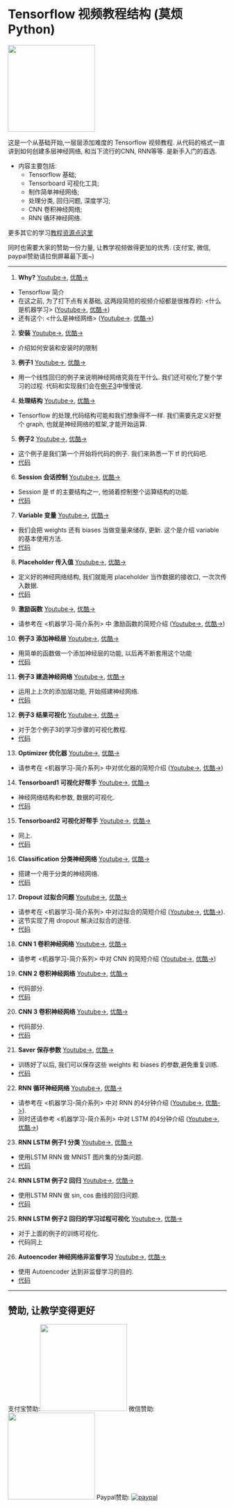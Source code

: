 # Tensorflow 视频教程结构 (莫烦Python)
<img src='https://github.com/MorvanZhou/tutorials/blob/gh-pages/tensorflowTUT/Tensorflow%20course%20cover%20page.jpg?raw=true' height=200>

这是一个从基础开始,一层层添加难度的 Tensorflow 视频教程. 从代码的格式一直讲到如何创建多层神经网络, 和当下流行的CNN, RNN等等.
是新手入门的首选.

* 内容主要包括:
  * Tensorflow 基础;
  * Tensorboard 可视化工具;
  * 制作简单神经网络;
  * 处理分类, 回归问题, 深度学习;
  * CNN 卷积神经网络;
  * RNN 循环神经网络.
  
更多其它的学习[教程资源点这里](http://morvanzhou.github.io/tutorials/)

同时也需要大家的赞助一份力量, 让教学视频做得更加的优秀. (支付宝, 微信, paypal赞助请拉倒屏幕最下面~)

---

1. **Why?** [Youtube->](https://www.youtube.com/watch?v=vZ263nfbh8g&list=PLXO45tsB95cKI5AIlf5TxxFPzb-0zeVZ8&index=2), [优酷->](http://v.youku.com/v_show/id_XMTYxMzQzMDA3Mg==.html?f=27327189&o=1)
  * Tensorflow 简介
  * 在这之前, 为了打下点有关基础, 这两段简短的视频介绍都是很推荐的: <什么是机器学习> ([Youtube->](https://www.youtube.com/watch?v=YY7-VKXybjc&list=PLXO45tsB95cIFm8Y8vMkNNPPXAtYXwKin&index=1), [优酷->](http://v.youku.com/v_show/id_XMTYyMjk2NDIwOA==.html?f=27892935&o=1)) 
  * 还有这个: <什么是神经网络> ([Youtube->](https://www.youtube.com/watch?v=RSRkp8VAavQ&index=2&list=PLXO45tsB95cIFm8Y8vMkNNPPXAtYXwKin). [优酷->](http://v.youku.com/v_show/id_XMTU5NDc3MDQwOA==.html?f=27892935&o=1))
  

2. **安装** [Youtube->](https://www.youtube.com/watch?v=pk6sAg2M-fU&list=PLXO45tsB95cKI5AIlf5TxxFPzb-0zeVZ8&index=3), [优酷->](http://v.youku.com/v_show/id_XMTYxMzQzMjEyNA==.html?f=27327189&o=1)
  * 介绍如何安装和安装时的限制
  


3. **例子1** [Youtube->](https://www.youtube.com/watch?v=tM4z02cDNa4&index=4&list=PLXO45tsB95cKI5AIlf5TxxFPzb-0zeVZ8), [优酷->](http://v.youku.com/v_show/id_XMTYxMzQzNDc5Ng==.html?f=27327189&from=y1.2-3.4.4&spm=a2h0j.8191423.item_XMTYxMzQzNDc5Ng==.A)
  * 用一个线性回归的例子来说明神经网络究竟在干什么. 我们还可视化了整个学习的过程. 代码和实现我们会在[例子3](https://www.youtube.com/watch?v=FTR36h-LKcY&list=PLXO45tsB95cKI5AIlf5TxxFPzb-0zeVZ8&index=11)中慢慢说.
  


4. **处理结构** [Youtube->](https://www.youtube.com/watch?v=9l_c5260JQ8&list=PLXO45tsB95cKI5AIlf5TxxFPzb-0zeVZ8&index=5), [优酷->](http://v.youku.com/v_show/id_XMTYxMzQ1NzUwOA==.html?f=27327189&o=1)
  * Tensorflow 的处理,代码结构可能和我们想象得不一样. 我们需要先定义好整个 graph, 也就是神经网络的框架,才能开始运算.
  


5. **例子2** [Youtube->](https://www.youtube.com/watch?v=JKR1Dxinwwc&index=6&list=PLXO45tsB95cKI5AIlf5TxxFPzb-0zeVZ8), [优酷->](http://v.youku.com/v_show/id_XMTYxMzQ2NzE0OA==.html?f=27327189&o=1)
  * 这个例子是我们第一个开始将代码的例子. 我们来熟悉一下 tf 的代码吧. 
  * [代码](https://github.com/MorvanZhou/tutorials/tree/master/tensorflowTUT/tf5_example2)
  


6. **Session 会话控制** [Youtube->](https://www.youtube.com/watch?v=HhjtJ73AwIY&index=7&list=PLXO45tsB95cKI5AIlf5TxxFPzb-0zeVZ8), [优酷->](http://v.youku.com/v_show/id_XMTYxMzYzNTc2OA==.html?f=27327189&o=1)
  * Session 是 tf 的主要结构之一, 他骑着控制整个运算结构的功能. 
  * [代码](https://github.com/MorvanZhou/tutorials/blob/master/tensorflowTUT/tensorflow6_session.py)
  


7. **Variable 变量** [Youtube->](https://www.youtube.com/watch?v=jGxK7gfglrI&index=8&list=PLXO45tsB95cKI5AIlf5TxxFPzb-0zeVZ8), [优酷->](http://v.youku.com/v_show/id_XMTYxMzY2MDM2OA==.html?f=27327189&o=1)
  * 我们会把 weights 还有 biases 当做变量来储存, 更新. 这个是介绍 variable 的基本使用方法. 
  * [代码](https://github.com/MorvanZhou/tutorials/blob/master/tensorflowTUT/tensorflow7_variable.py)
  


8. **Placeholder 传入值** [Youtube->](https://www.youtube.com/watch?v=fCWbRboJ4Rs&list=PLXO45tsB95cKI5AIlf5TxxFPzb-0zeVZ8&index=9), [优酷->](http://v.youku.com/v_show/id_XMTYxMzY5NzI4MA==.html?f=27327189&o=1)
  * 定义好的神经网络结构, 我们就能用 placeholder 当作数据的接收口, 一次次传入数据. 
  * [代码](https://github.com/MorvanZhou/tutorials/blob/master/tensorflowTUT/tensorflow8_feeds.py)
  


9. **激励函数** [Youtube->](https://www.youtube.com/watch?v=6gbGCxBGxZA&list=PLXO45tsB95cKI5AIlf5TxxFPzb-0zeVZ8&index=10), [优酷->](http://v.youku.com/v_show/id_XMTU5NjA2MTk0MA==.html?f=27327189&o=1)
  * 请参考在 <机器学习-简介系列> 中 激励函数的简短介绍 ([Youtube->](https://www.youtube.com/watch?v=tI9AbaBfnPc&list=PLXO45tsB95cIFm8Y8vMkNNPPXAtYXwKin&index=9), [优酷->](http://v.youku.com/v_show/id_XMTcxMTExNjA5Mg==.html?f=27892935&o=1))
  


10. **例子3 添加神经层** [Youtube->](https://www.youtube.com/watch?v=FTR36h-LKcY&list=PLXO45tsB95cKI5AIlf5TxxFPzb-0zeVZ8&index=11), [优酷->](http://v.youku.com/v_show/id_XMTU5NjEzOTA4NA==.html?f=27327189&o=1)
  * 用简单的函数做一个添加神经层的功能, 以后再不断套用这个功能 
  * [代码](https://github.com/MorvanZhou/tutorials/blob/master/tensorflowTUT/tensorflow10_def_add_layer.py)
  


11. **例子3 建造神经网络** [Youtube->](https://www.youtube.com/watch?v=S9wBMi2B4Ss&list=PLXO45tsB95cKI5AIlf5TxxFPzb-0zeVZ8&index=12), [优酷->](http://v.youku.com/v_show/id_XMTU5OTA5NDI1Mg==.html?f=27327189&o=1)
  * 运用上上次的添加层功能, 开始搭建神经网络. 
  * [代码](https://github.com/MorvanZhou/tutorials/tree/master/tensorflowTUT/tf11_build_network)
  


12. **例子3 结果可视化** [Youtube->](https://www.youtube.com/watch?v=nhn8B0pM9ls&list=PLXO45tsB95cKI5AIlf5TxxFPzb-0zeVZ8&index=13), [优酷->](http://v.youku.com/v_show/id_XMTU5OTQzOTMzNg==.html?f=27327189&o=1)
  * 对于怎个例子3的学习步骤的可视化教程. 
  * [代码](https://github.com/MorvanZhou/tutorials/tree/master/tensorflowTUT/tf12_plot_result)
  


13. **Optimizer 优化器** [Youtube->](https://www.youtube.com/watch?v=9BmaWixFwj8&index=14&list=PLXO45tsB95cKI5AIlf5TxxFPzb-0zeVZ8), [优酷->](http://v.youku.com/v_show/id_XMTYwMzk1NDM4OA==.html?f=27327189&o=1)
  * 请参考在 <机器学习-简介系列> 中对优化器的简短介绍 ([Youtube->](https://www.youtube.com/watch?v=UlUGGB7akfE&list=PLXO45tsB95cIFm8Y8vMkNNPPXAtYXwKin&index=11), [优酷->](http://v.youku.com/v_show/id_XMTc2MjA0ODQyOA==.html?f=27892935&o=1))
  


14. **Tensorboard1 可视化好帮手** [Youtube->](https://www.youtube.com/watch?v=SDeQRRRMUHU&index=15&list=PLXO45tsB95cKI5AIlf5TxxFPzb-0zeVZ8), [优酷->](http://v.youku.com/v_show/id_XMTYxMTYwMjEwMA==.html?f=27327189&o=1)
  * 神经网络结构和参数, 数据的可视化. 
  * [代码](https://github.com/MorvanZhou/tutorials/tree/master/tensorflowTUT/tf14_tensorboard)
  


15. **Tensorboard2 可视化好帮手** [Youtube->](https://www.youtube.com/watch?v=L-RDrbYNWDk&index=16&list=PLXO45tsB95cKI5AIlf5TxxFPzb-0zeVZ8), [优酷->](http://v.youku.com/v_show/id_XMTYxMTcxODYyMA==.html?f=27327189&o=1)
  * 同上. 
  * [代码](https://github.com/MorvanZhou/tutorials/tree/master/tensorflowTUT/tf15_tensorboard)
  


16. **Classification 分类神经网络** [Youtube->](https://www.youtube.com/watch?v=aNjdw9w_Qyc&list=PLXO45tsB95cKI5AIlf5TxxFPzb-0zeVZ8&index=17), [优酷->](http://v.youku.com/v_show/id_XMTYxMjQ2NTYyNA==.html?f=27327189&o=1)
  * 搭建一个用于分类的神经网络. 
  * [代码](https://github.com/MorvanZhou/tutorials/tree/master/tensorflowTUT/tf16_classification)
  


17. **Dropout 过拟合问题** [Youtube->](https://www.youtube.com/watch?v=f2F9Xsd7KVk&list=PLXO45tsB95cKI5AIlf5TxxFPzb-0zeVZ8&index=18), [优酷->](http://v.youku.com/v_show/id_XMTYxODI2Mzk5Ng==.html?f=27327189&o=1)
  * 请参考在 <机器学习-简介系列> 中对过拟合的简短介绍 ([Youtube->](https://www.youtube.com/watch?v=e9OKufD6lRM&list=PLXO45tsB95cIFm8Y8vMkNNPPXAtYXwKin&index=10), [优酷->](http://v.youku.com/v_show/id_XMTczNjA2Nzc5Ng==.html?f=27892935&o=1)). 
  * 这节实现了用 dropout 解决过拟合的途径. 
  * [代码](https://github.com/MorvanZhou/tutorials/tree/master/tensorflowTUT/tf17_dropout)
  


18. **CNN 1 卷积神经网络** [Youtube->](https://www.youtube.com/watch?v=tjcgL5RIdTM&list=PLXO45tsB95cKI5AIlf5TxxFPzb-0zeVZ8&index=19), [优酷->](http://v.youku.com/v_show/id_XMTYyMTUyMjc0OA==.html?f=27327189&o=1)
  * 请参考 <机器学习-简介系列> 中对 CNN 的简短介绍 ([Youtube->](https://www.youtube.com/watch?v=hMIZ85t9r9A&index=3&list=PLXO45tsB95cIFm8Y8vMkNNPPXAtYXwKin), [优酷->](http://v.youku.com/v_show/id_XMTY4MzAyNTc4NA==.html?f=27892935&o=1))
  


19. **CNN 2 卷积神经网络** [Youtube->](https://www.youtube.com/watch?v=JCBe_yjDmY8&list=PLXO45tsB95cKI5AIlf5TxxFPzb-0zeVZ8&index=20), [优酷->](http://v.youku.com/v_show/id_XMTYyMTY1MjMwOA==.html?f=27327189&o=1)
  * 代码部分. 
  * [代码](https://github.com/MorvanZhou/tutorials/tree/master/tensorflowTUT/tf18_CNN2)
  


20. **CNN 3 卷积神经网络** [Youtube->](https://www.youtube.com/watch?v=pjjH2dGGwwY&list=PLXO45tsB95cKI5AIlf5TxxFPzb-0zeVZ8&index=21), [优酷->](http://v.youku.com/v_show/id_XMTYyMTc3ODc0OA==.html?f=27327189&o=1)
  * 代码部分. 
  * [代码](https://github.com/MorvanZhou/tutorials/tree/master/tensorflowTUT/tf18_CNN3)
  


21. **Saver 保存参数** [Youtube->](https://www.youtube.com/watch?v=R-22pnDezHU&list=PLXO45tsB95cKI5AIlf5TxxFPzb-0zeVZ8&index=22), [优酷->](http://v.youku.com/v_show/id_XMTYyNzE2MDUwOA==.html?f=27327189&o=1)
  * 训练好了以后, 我们可以保存这些 weights 和 biases 的参数,避免重复训练. 
  * [代码](https://github.com/MorvanZhou/tutorials/blob/master/tensorflowTUT/tf19_saver.py)
  


22. **RNN 循环神经网络** [Youtube->](https://www.youtube.com/watch?v=i-cd3wzsHtw&list=PLXO45tsB95cKI5AIlf5TxxFPzb-0zeVZ8&index=23), [优酷->](http://v.youku.com/v_show/id_XMTcyNjE0ODM4MA==.html?f=27327189&o=1)
  * 请参考在 <机器学习-简介系列> 中对 RNN 的4分钟介绍 ([Youtube->](https://www.youtube.com/watch?v=EEtf4kNsk7Q&index=4&list=PLXO45tsB95cIFm8Y8vMkNNPPXAtYXwKin), [优酷->](http://v.youku.com/v_show/id_XMTcyNzYwNjU1Ng==.html?f=27892935&o=1)). 
  * 同时还请参考 <机器学习-简介系列> 中对 LSTM 的4分钟介绍 ([Youtube->](https://www.youtube.com/watch?v=Vdg5zlZAXnU&index=5&list=PLXO45tsB95cIFm8Y8vMkNNPPXAtYXwKin), [优酷->](http://v.youku.com/v_show/id_XMTc0MzY5MTQxMg==.html?f=27892935&o=1))
  


23. **RNN LSTM 例子1 分类** [Youtube->](https://www.youtube.com/watch?v=IASyrQamTQk&list=PLXO45tsB95cKI5AIlf5TxxFPzb-0zeVZ8&index=24), [优酷->](http://v.youku.com/v_show/id_XMTcyNjE5ODU3Mg==.html?f=27327189&o=1)
  * 使用LSTM RNN 做 MNIST 图片集的分类问题. 
  * [代码](https://github.com/MorvanZhou/tutorials/tree/master/tensorflowTUT/tf20_RNN2)
  


24. **RNN LSTM 例子2 回归** [Youtube->](https://www.youtube.com/watch?v=nMLPYT_SMRo&list=PLXO45tsB95cKI5AIlf5TxxFPzb-0zeVZ8&index=25), [优酷->](http://v.youku.com/v_show/id_XMTczMDY5Mjc5Ng==.html?f=27327189&o=1)
  * 使用LSTM RNN 做 sin, cos 曲线的回归问题. 
  * [代码](https://github.com/MorvanZhou/tutorials/tree/master/tensorflowTUT/tf20_RNN2.2)
  


25. **RNN LSTM 例子2 回归的学习过程可视化** [Youtube->](https://www.youtube.com/watch?v=V-pvtUThhNE&list=PLXO45tsB95cKI5AIlf5TxxFPzb-0zeVZ8&index=26), [优酷->](http://v.youku.com/v_show/id_XMTczMDcxMjEwNA==.html?f=27327189&o=1)
  * 对于上面的例子的训练可视化. 
  * 代码同上
 
26. **Autoencoder 神经网络非监督学习** [Youtube->](https://www.youtube.com/watch?v=F2h3tbC-sBk&list=PLXO45tsB95cKI5AIlf5TxxFPzb-0zeVZ8&index=27), [优酷->](http://v.youku.com/v_show/id_XMTc3NjQ4NjE0OA==.html?f=27327189&o=1)
  * 使用 Autoencoder 达到非监督学习的目的. 
  * [代码](https://github.com/MorvanZhou/tutorials/tree/master/tensorflowTUT/tf21_autoencoder)

---

## 赞助, 让教学变得更好
支付宝赞助:<img src='https://github.com/MorvanZhou/tutorials/blob/gh-pages/Donation/zhifubao.jpeg?raw=true' height='200'>    微信赞助:<img src='https://github.com/MorvanZhou/tutorials/blob/gh-pages/Donation/WechatIMG1.png?raw=true' height='200'>   Paypal赞助: [![paypal](https://www.paypalobjects.com/zh_XC/i/btn/btn_donateCC_LG.gif)](https://www.paypal.com/cgi-bin/webscr?cmd=_donations&business=morvanzhou%40gmail%2ecom&lc=C2&item_name=MorvanPython&currency_code=AUD&bn=PP%2dDonationsBF%3abtn_donateCC_LG%2egif%3aNonHosted)
